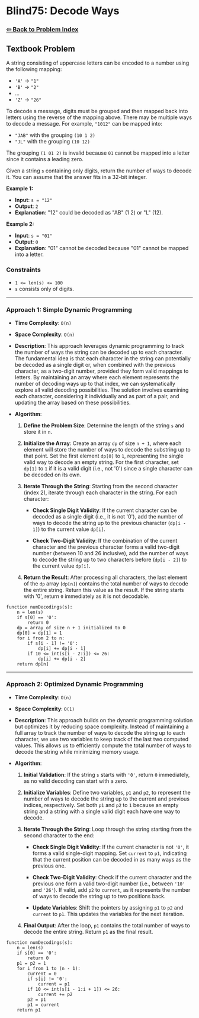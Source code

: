 # Blind75: Decode Ways

### [⇦ Back to Problem Index](../../index.md)

## Textbook Problem

A string consisting of uppercase letters can be encoded to a number using the following mapping:

-   `'A'` -> `"1"`
-   `'B'` -> `"2"`
-   ...
-   `'Z'` -> `"26"`

To decode a message, digits must be grouped and then mapped back into letters using the reverse of the mapping above. There may be multiple ways to decode a message. For example, `"1012"` can be mapped into:

-   `"JAB"` with the grouping `(10 1 2)`
-   `"JL"` with the grouping `(10 12)`

The grouping `(1 01 2)` is invalid because `01` cannot be mapped into a letter since it contains a leading zero.

Given a string `s` containing only digits, return the number of ways to decode it. You can assume that the answer fits in a 32-bit integer.

**Example 1:**

-   **Input**: `s = "12"`
-   **Output**: `2`
-   **Explanation**: "12" could be decoded as "AB" (1 2) or "L" (12).

**Example 2:**

-   **Input**: `s = "01"`
-   **Output**: `0`
-   **Explanation**: "01" cannot be decoded because "01" cannot be mapped into a letter.

### Constraints

-   `1 <= len(s) <= 100`
-   `s` consists only of digits.

---

### Approach 1: Simple Dynamic Programming

-   **Time Complexity**: `O(n)`
-   **Space Complexity**: `O(n)`
-   **Description**: This approach leverages dynamic programming to track the number of ways the string can be decoded up to each character. The fundamental idea is that each character in the string can potentially be decoded as a single digit or, when combined with the previous character, as a two-digit number, provided they form valid mappings to letters. By maintaining an array where each element represents the number of decoding ways up to that index, we can systematically explore all valid decoding possibilities. The solution involves examining each character, considering it individually and as part of a pair, and updating the array based on these possibilities.
-   **Algorithm**:

    1. **Define the Problem Size**: Determine the length of the string `s` and store it in `n`.

    2. **Initialize the Array**: Create an array `dp` of size `n + 1`, where each element will store the number of ways to decode the substring up to that point. Set the first element `dp[0]` to `1`, representing the single valid way to decode an empty string. For the first character, set `dp[1]` to `1` if it is a valid digit (i.e., not '0') since a single character can be decoded on its own.

    3. **Iterate Through the String**: Starting from the second character (index 2), iterate through each character in the string. For each character:

        - **Check Single Digit Validity**: If the current character can be decoded as a single digit (i.e., it is not '0'), add the number of ways to decode the string up to the previous character (`dp[i - 1]`) to the current value `dp[i]`.

        - **Check Two-Digit Validity**: If the combination of the current character and the previous character forms a valid two-digit number (between 10 and 26 inclusive), add the number of ways to decode the string up to two characters before (`dp[i - 2]`) to the current value `dp[i]`.

    4. **Return the Result**: After processing all characters, the last element of the `dp` array (`dp[n]`) contains the total number of ways to decode the entire string. Return this value as the result. If the string starts with '0', return `0` immediately as it is not decodable.

```pseudo
function numDecodings(s):
    n = len(s)
    if s[0] == '0':
        return 0
    dp = array of size n + 1 initialized to 0
    dp[0] = dp[1] = 1
    for i from 2 to n:
        if s[i - 1] != '0':
            dp[i] += dp[i - 1]
        if 10 <= int(s[i - 2:i]) <= 26:
            dp[i] += dp[i - 2]
    return dp[n]
```

---

### Approach 2: Optimized Dynamic Programming

-   **Time Complexity**: `O(n)`
-   **Space Complexity**: `O(1)`
-   **Description**: This approach builds on the dynamic programming solution but optimizes it by reducing space complexity. Instead of maintaining a full array to track the number of ways to decode the string up to each character, we use two variables to keep track of the last two computed values. This allows us to efficiently compute the total number of ways to decode the string while minimizing memory usage.
-   **Algorithm**:

    1. **Initial Validation**: If the string `s` starts with `'0'`, return `0` immediately, as no valid decoding can start with a zero.

    2. **Initialize Variables**: Define two variables, `p1` and `p2`, to represent the number of ways to decode the string up to the current and previous indices, respectively. Set both `p1` and `p2` to `1` because an empty string and a string with a single valid digit each have one way to decode.

    3. **Iterate Through the String**: Loop through the string starting from the second character to the end:

        - **Check Single Digit Validity**: If the current character is not `'0'`, it forms a valid single-digit mapping. Set `current` to `p1`, indicating that the current position can be decoded in as many ways as the previous one.

        - **Check Two-Digit Validity**: Check if the current character and the previous one form a valid two-digit number (i.e., between `'10'` and `'26'`). If valid, add `p2` to `current`, as it represents the number of ways to decode the string up to two positions back.

        - **Update Variables**: Shift the pointers by assigning `p1` to `p2` and `current` to `p1`. This updates the variables for the next iteration.

    4. **Final Output**: After the loop, `p1` contains the total number of ways to decode the entire string. Return `p1` as the final result.

```pseudo
function numDecodings(s):
    n = len(s)
    if s[0] == '0':
        return 0
    p1 = p2 = 1
    for i from 1 to (n - 1):
        current = 0
        if s[i] != '0':
            current = p1
        if 10 <= int(s[i - 1:i + 1]) <= 26:
            current += p2
        p2 = p1
        p1 = current
    return p1
```

